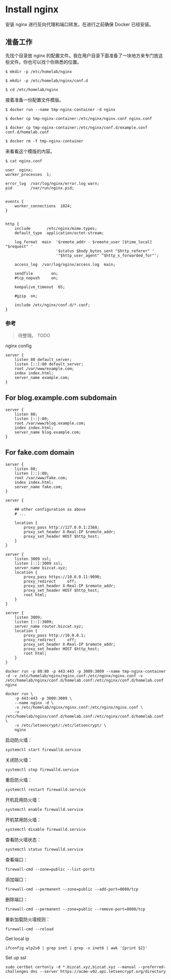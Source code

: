 # Install nginx

安装 nginx 进行反向代理和端口转发。在进行之前确保 Docker 已经安装。

## 准备工作

先找个目录放 nginx 的配置文件。我在用户目录下面准备了一块地方来专门放这些文件。你也可以找个你熟悉的位置。

```shell
$ mkdir -p /etc/homelab/nginx

$ mkdir -p /etc/homelab/nginx/conf.d

$ cd /etc/homelab/nginx
```

接着准备一份配置文件模版。

```shell
$ docker run --name tmp-nginx-container -d nginx

$ docker cp tmp-nginx-container:/etc/nginx/nginx.conf nginx.conf

$ docker cp tmp-nginx-container:/etc/nginx/conf.d/example.conf conf.d/homelab.conf

$ docker rm -f tmp-nginx-container
```

来看看这个模版的内容。

```shell
$ cat nginx.conf

user  nginx;
worker_processes  1;

error_log  /var/log/nginx/error.log warn;
pid        /var/run/nginx.pid;


events {
    worker_connections  1024;
}


http {
    include       /etc/nginx/mime.types;
    default_type  application/octet-stream;

    log_format  main  '$remote_addr - $remote_user [$time_local] "$request" '
                      '$status $body_bytes_sent "$http_referer" '
                      '"$http_user_agent" "$http_x_forwarded_for"';

    access_log  /var/log/nginx/access.log  main;

    sendfile        on;
    #tcp_nopush     on;

    keepalive_timeout  65;

    #gzip  on;

    include /etc/nginx/conf.d/*.conf;
}
```

### 参考

> 待整理。 TODO

nginx config

```shell
server {
    listen 80 default_server;
    listen [::]:80 default_server;
    root /var/www/example.com;
    index index.html;
    server_name example.com;
}
```

## For blog.example.com subdomain

```shell
server {
    listen 80;
    listen [::]:80;
    root /var/www/blog.example.com;
    index index.html;
    server_name blog.example.com;
}
```

## For fake.com domain

```shell
server {
    listen 80;
    listen [::]:80;
    root /var/www/fake.com;
    index index.html;
    server_name fake.com;
}

server {

    ## other configuration as above
    # ...

    location {
        proxy_pass http://127.0.0.1:2368;
        proxy_set_header X-Real-IP $remote_addr;
        proxy_set_header HOST $http_host;
    }
}

server {
    listen 3009 ssl;
    listen [::]:3009 ssl;
    server_name bizcat.xyz;
    location {
        proxy_pass https://10.0.0.11:9090;
        proxy_redirect     off;
        proxy_set_header X-Real-IP $remote_addr;
        proxy_set_header HOST $http_host;
        root html;
    }
}

server {
    listen 3009;
    listen [::]:3009;
    server_name router.bizcat.xyz;
    location {
        proxy_pass http://10.0.0.1;
        proxy_redirect     off;
        proxy_set_header X-Real-IP $remote_addr;
        proxy_set_header HOST $http_host;
        root html;
    }
}
```

```shell
docker run -p 80:80 -p 443:443 -p 3009:3009 --name tmp-nginx-container -d -v /etc/homelab/nginx/nginx.conf:/etc/nginx/nginx.conf -v /etc/homelab/nginx/conf.d/homelab.conf:/etc/nginx/conf.d/homelab.conf nginx

docker run \
    -p 443:443 -p 3009:3009 \
    --name nginx -d \
    -v /etc/homelab/nginx/nginx.conf:/etc/nginx/nginx.conf \
    -v /etc/homelab/nginx/conf.d/homelab.conf:/etc/nginx/conf.d/homelab.conf \
    -v /etc/letsencrypt/:/etc/letsencrypt/ \
    nginx
```

启动防火墙：

```shell
systemctl start firewalld.service
```

关闭防火墙：

```shell
systemctl stop firewalld.service
```

重启防火墙：

```shell
systemctl restart firewalld.service
```

开机启用防火墙：

```shell
systemctl enable firewalld.service
```

开机禁用防火墙：

```shell
systemctl disable firewalld.service
```

查看防火墙状态：

```shell
systemctl status firewalld.service
```

查看端口：

```shell
firewall-cmd --zone=public --list-ports
```

添加端口：

```shell
firewall-cmd --permanent --zone=public --add-port=8080/tcp
```

删除端口：

```shell
firewall-cmd --permanent --zone=public --remove-port=8080/tcp
```

重新加载防火墙规则：

```shell
firewall-cmd --reload
```

Get local ip

```shell
ifconfig wlp2s0 | grep inet | grep -v inet6 | awk '{print $2}'
```

Set up ssl

```shell
sudo certbot certonly -d *.bizcat.xyz,bizcat.xyz --manual --preferred-challenges dns --server https://acme-v02.api.letsencrypt.org/directory
```
